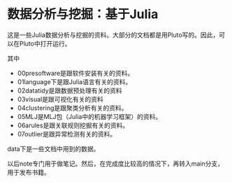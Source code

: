 # 数据分析与挖掘：基于Julia

这是一些Julia数据分析与挖掘的资料。大部分的文档都是用Pluto写的。因此，可以在Pluto中打开运行。

其中
- 00presoftware是跟软件安装有关的资料。
- 01language下是跟Julia语言有关的资料。
- 02datatidy是跟数据预处理有关的资料
- 03visual是跟可视化有关的资料
- 04clustering是跟聚类分析有关的资料。
- 05MLJ是MLJ包（Julia中的机器学习框架）的资料。 
- 06arules是跟关联规则挖掘有关的资料。
- 07outlier是跟异常检测有关的资料。

data下是一些文档中用到的数据。


以后note专门用于做笔记。然后，在完成度比较高的情况下，再转入main分支，用于发布书籍。

